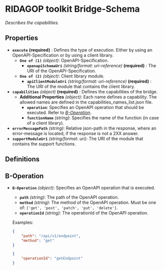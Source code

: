 # RIDAGOP toolkit Bridge-Schema

*Describes the capabilities.*

## Properties

- **`execute`** **(required)** : Defines the type of execution. Either by using an OpenAPI-Specification or by using a client library.
    - **`One of (1)`** *(object)*: OpenAPI-Specification.
        - **`openapiSchemaUri`** *(string/format: uri-reference)* **(required)** : The URI of the OpenAPI-Specification.
    - **`One of (2)`** *(object)*: Client library module.
        - **`apiClientModuleUri`** *(string/format: uri-reference)* **(required)** : The URI of the module that contains the client library.
- **`capabilities`** *(object)* **(required)** : Defines the capabilities of the bridge.
    - **Additional Properties** *(object)*: Each name defines a capability. The allowed names are defined in the capabilities_names_list.json file.
        - **`operation`**: Specifies an OpenAPI operation that should be executed. Refer to *[B-Operation](#b-operation)*.
        - **`functionName`** *(string)*: Specifies the name of the function (in case of a client library).
- **`errorMessagePath`** *(string)*: Relative json-path in the response, where an error-message is located, if the response is not a 2XX answer.
- **`supportModuleUri`** *(string/format: uri)*: The URI of the module that contains the support functions.
## Definitions

## B-Operation
- **`B-Operation`** *(object)*: Specifies an OpenAPI operation that is executed.
    - **`path`** *(string)*: The path of the OpenAPI operation.
    - **`method`** *(string)*: The method of the OpenAPI operation. Must be one of: `['get', 'post', 'patch', 'put', 'delete']`.
    - **`operationId`** *(string)*: The operationId of the OpenAPI operation.

    Examples:
    ```json
    {
        "path": "/api/v1/endpoint",
        "method": "get"
    }
    ```

    ```json
    {
        "operationId": "getEndpoint"
    }
    ```

